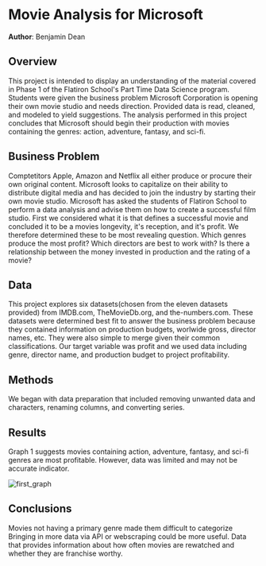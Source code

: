 # Movie Analysis for Microsoft

**Author**: Benjamin Dean

## Overview

This project is intended to display an understanding of the material covered in Phase 1 of the Flatiron School's Part Time Data Science program. Students were given the business problem Microsoft Corporation is opening their own movie studio and needs direction. Provided data is read, cleaned, and modeled to yield suggestions. The analysis performed in this project concludes that Microsoft should begin their production with movies containing the genres: action, adventure, fantasy, and sci-fi.

## Business Problem
Comptetitors Apple, Amazon and Netflix all either produce or procure their own original content. Microsoft looks to capitalize on their ability to distribute digital media and has decided to join the industry by starting their own movie studio. Microsoft has asked the students of Flatiron School to perform a data analysis and advise them on how to create a successful film studio. First we considered what it is that defines a successful movie and concluded it to be a movies longevity, it's reception, and it's profit. We therefore determined these to be most revealing question.
Which genres produce the most profit?
Which directors are best to work with?
Is there a relationship between the money invested in production and the rating of a movie?

## Data

This project explores six datasets(chosen from the eleven datasets provided) from IMDB.com, TheMovieDb.org, and the-numbers.com.  These datasets were determined best fit to answer the business problem because they contained information on production budgets, worlwide gross, director names, etc. They were also simple to merge given their common classifications. Our target variable was profit and we used data including genre, director name, and production budget to project profitability.

## Methods

We began with data preparation that included removing unwanted data and characters, renaming columns, and converting series. 

## Results

Graph 1 suggests movies containing action, adventure, fantasy, and sci-fi genres are most profitable.
However, data was limited and may not be accurate indicator.

![first_graph](../images/graph_1.png)


## Conclusions

Movies not having a primary genre made them difficult to categorize
Bringing in more data via API or webscraping could be more useful. Data that provides information about how often movies are rewatched and whether they are franchise worthy.